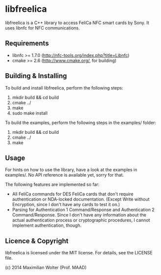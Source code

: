 libfreelica
===========

libfreelica is a C++ library to access FeliCa NFC smart cards by Sony. It uses libnfc for NFC communications.

Requirements
------------

* libnfc >= 1.7.0 (http://nfc-tools.org/index.php?title=Libnfc)
* cmake >= 2.6 (http://www.cmake.org/, for building)

Building & Installing
---------------------

To build and install libfreelica, perform the following steps:

1. mkdir build && cd build
2. cmake ../
3. make
4. sudo make install

To build the examples, perform the following steps in the examples/ folder:

1. mkdir build && cd build
2. cmake ../
3. make

Usage
-----

For hints on how to use the library, have a look at the examples in examples/.
No API reference is available yet, sorry for that.

The following features are implemented so far:

* All FeliCa commands for DES FeliCa cards that don't require authentication or NDA-locked documentation. (Except Write without Encryption, since I don't have any cards to test it on.)
* Parsing for Authentication 1 Command/Response and Authentication 2 Command/Response. Since I don't have any information about the actual authentication process or cryptographic procedures, I cannot implement authentication, though.

Licence & Copyright
-------------------
libfreelica is licensed under the MIT license. For details, see the LICENSE file.

(c) 2014 Maximilian Wolter (Prof. MAAD)
